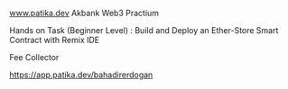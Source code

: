 www.patika.dev Akbank Web3 Practium 

Hands on Task (Beginner Level) : Build and Deploy an Ether-Store Smart Contract with Remix IDE

Fee Collector

https://app.patika.dev/bahadirerdogan
